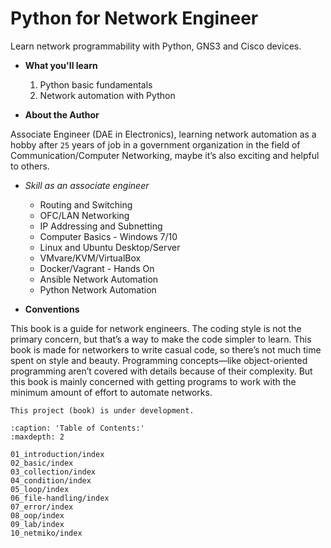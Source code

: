 # Python for Network Engineer

Learn network programmability with Python, GNS3 and Cisco devices.

- **What you'll learn**

  1. Python basic fundamentals
  2. Network automation with Python

- **About the Author**

Associate Engineer (DAE in Electronics),  learning network automation as a hobby after `25` years of job in a government organization in the field of Communication/Computer Networking, maybe it’s also exciting and helpful to others.

- *Skill as an associate engineer*

  - Routing and Switching
  - OFC/LAN Networking
  - IP Addressing and Subnetting
  - Computer Basics - Windows 7/10
  - Linux and Ubuntu Desktop/Server
  - VMvare/KVM/VirtualBox
  - Docker/Vagrant - Hands On
  - Ansible Network Automation
  - Python Network Automation

- **Conventions**

This book is a guide for network engineers. The coding style is not the primary concern, but that’s a way to make the code simpler to learn. This book is made for networkers to write casual code, so there’s not much time spent on style and beauty. Programming concepts—like object-oriented programming aren’t covered with details because of their complexity. But this book is mainly concerned with getting programs to work with the minimum amount of effort to automate networks.

```{warning}
This project (book) is under development.
```

```{toctree}
:caption: 'Table of Contents:'
:maxdepth: 2

01_introduction/index
02_basic/index
03_collection/index
04_condition/index
05_loop/index
06_file-handling/index
07_error/index
08_oop/index
09_lab/index
10_netmiko/index
```
